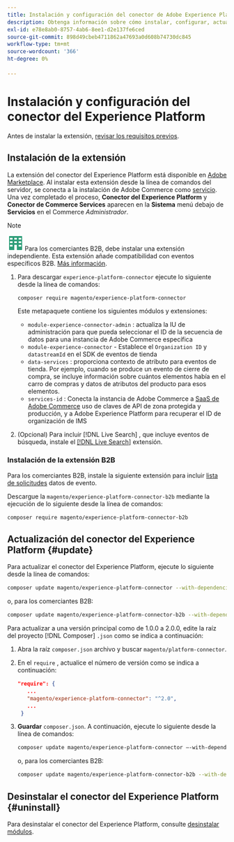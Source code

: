 ```yaml
---
title: Instalación y configuración del conector de Adobe Experience Platform desde Adobe Commerce
description: Obtenga información sobre cómo instalar, configurar, actualizar y desinstalar el conector de Adobe Experience Platform desde Adobe Commerce.
exl-id: e78e8ab0-8757-4ab6-8ee1-d2e137fe6ced
source-git-commit: 898d49cbeb4711862a47693a0d608b74730dc845
workflow-type: tm+mt
source-wordcount: '366'
ht-degree: 0%

---
```


# Instalación y configuración del conector del Experience Platform

Antes de instalar la extensión, [revisar los requisitos previos](overview.md#prereqs).

## Instalación de la extensión

La extensión del conector del Experience Platform está disponible en [Adobe Marketplace](https://marketplace.magento.com/magento-experience-platform-connector.html). Al instalar esta extensión desde la línea de comandos del servidor, se conecta a la instalación de Adobe Commerce como [servicio](../landing/saas.md). Una vez completado el proceso, **Conector del Experience Platform** y **Conector de Commerce Services** aparecen en la **Sistema** menú debajo de **Servicios** en el Commerce _Administrador_.

>[!NOTE]
>
>![B2B para Adobe Commerce](../assets/b2b.svg) Para los comerciantes B2B, debe instalar una extensión independiente. Esta extensión añade compatibilidad con eventos específicos B2B. [Más información](#install-the-b2b-extension).


1. Para descargar `experience-platform-connector` ejecute lo siguiente desde la línea de comandos:

   ```bash
   composer require magento/experience-platform-connector
   ```

   Este metapaquete contiene los siguientes módulos y extensiones:

   * `module-experience-connector-admin` : actualiza la IU de administración para que pueda seleccionar el ID de la secuencia de datos para una instancia de Adobe Commerce específica
   * `module-experience-connector` - Establece el `Organization ID` y `datastreamId` en el SDK de eventos de tienda
   * `data-services` : proporciona contexto de atributo para eventos de tienda. Por ejemplo, cuando se produce un evento de cierre de compra, se incluye información sobre cuántos elementos había en el carro de compras y datos de atributos del producto para esos elementos.
   * `services-id` : Conecta la instancia de Adobe Commerce a [SaaS de Adobe Commerce](../landing/saas.md) uso de claves de API de zona protegida y producción, y a Adobe Experience Platform para recuperar el ID de organización de IMS

1. (Opcional) Para incluir [!DNL Live Search] , que incluye eventos de búsqueda, instale el [[!DNL Live Search]](../live-search/install.md) extensión.

### Instalación de la extensión B2B

Para los comerciantes B2B, instale la siguiente extensión para incluir [lista de solicitudes](events.md#b2b-events) datos de evento.

Descargue la `magento/experience-platform-connector-b2b` mediante la ejecución de lo siguiente desde la línea de comandos:

```bash
composer require magento/experience-platform-connector-b2b
```

## Actualización del conector del Experience Platform {#update}

Para actualizar el conector del Experience Platform, ejecute lo siguiente desde la línea de comandos:

```bash
composer update magento/experience-platform-connector --with-dependencies
```

o, para los comerciantes B2B:

```bash
composer update magento/experience-platform-connector-b2b --with-dependencies
```

Para actualizar a una versión principal como de 1.0.0 a 2.0.0, edite la raíz del proyecto [!DNL Composer] `.json` como se indica a continuación:

1. Abra la raíz `composer.json` archivo y buscar `magento/platform-connector`.

1. En el `require` , actualice el número de versión como se indica a continuación:

   ```json
   "require": {
      ...
      "magento/experience-platform-connector": "^2.0",
      ...
    }
   ```

1. **Guardar** `composer.json`. A continuación, ejecute lo siguiente desde la línea de comandos:

   ```bash
   composer update magento/experience-platform-connector –-with-dependencies
   ```

   o, para los comerciantes B2B:

   ```bash
   composer update magento/experience-platform-connector-b2b --with-dependencies
   ```

## Desinstalar el conector del Experience Platform {#uninstall}

Para desinstalar el conector del Experience Platform, consulte [desinstalar módulos](https://experienceleague.adobe.com/docs/commerce-operations/installation-guide/tutorials/uninstall-modules.html).
